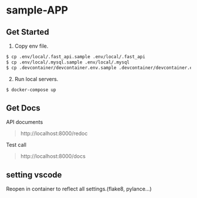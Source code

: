 # sample-APP

## Get Started

1. Copy env file.
```sh
$ cp .env/local/.fast_api.sample .env/local/.fast_api
$ cp .env/local/.mysql.sample .env/local/.mysql
$ cp .devcontainer/devcontainer.env.sample .devcontainer/devcontainer.env
```

2. Run local servers.
```sh
$ docker-compose up
```

## Get Docs
API documents
> http://localhost:8000/redoc

Test call
> http://localhost:8000/docs


## setting vscode
Reopen in container to reflect all settings.(flake8, pylance...)
